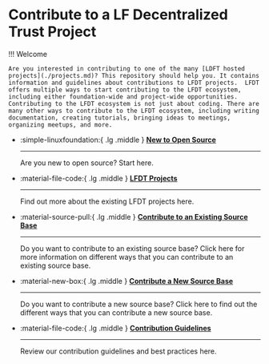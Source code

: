 [//]: # (SPDX-License-Identifier: CC-BY-4.0)

# Contribute to a LF Decentralized Trust Project

!!! Welcome

    Are you interested in contributing to one of the many [LDFT hosted projects](./projects.md)? This repository should help you. It contains information and guidelines about contributions to LFDT projects.  LFDT offers multiple ways to start contributing to the LFDT ecosystem, including either foundation-wide and project-wide opportunities.  Contributing to the LFDT ecosystem is not just about coding. There are many other ways to contribute to the LFDT ecosystem, including writing documentation, creating tutorials, bringing ideas to meetings, organizing meetups, and more.




<div class="grid cards" markdown>
    
- :simple-linuxfoundation:{ .lg .middle } __[New to Open Source](./start.md)__

    ---

    Are you new to open source? Start here.

- :material-file-code:{ .lg .middle } __[LFDT Projects](./projects.md)__

    ---

    Find out more about the existing LFDT projects here.

- :material-source-pull:{ .lg .middle } __[Contribute to an Existing Source Base](./contribute-to-an-existing-source-base.md)__

    ---
    
    Do you want to contribute to an existing source base? Click here for more information on different ways that you can contribute to an existing source base.

- :material-new-box:{ .lg .middle } __[Contribute a New Source Base](./new-source-base/index.md)__

    ---

    Do you want to contribute a new source base? Click here to find out the different ways that you can contribute a new source base.

- :material-file-code:{ .lg .middle } __[Contribution Guidelines](./guidelines/index.md)__

    ---

    Review our contribution guidelines and best practices here.
</div>
